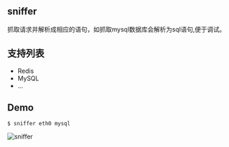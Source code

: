 ## sniffer

抓取请求并解析成相应的语句，如抓取mysql数据库会解析为sql语句,便于调试。

## 支持列表

- Redis
- MySQL
- ...

## Demo

```shell
$ sniffer eth0 mysql
```

![sniffer](http://img.zhangz.tech/sniffer.gif)

